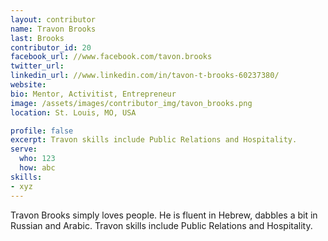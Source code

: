 ```yaml
---
layout: contributor
name: Travon Brooks
last: Brooks
contributor_id: 20
facebook_url: //www.facebook.com/tavon.brooks
twitter_url: 
linkedin_url: //www.linkedin.com/in/tavon-t-brooks-60237380/
website: 
bio: Mentor, Activitist, Entrepreneur
image: /assets/images/contributor_img/tavon_brooks.png
location: St. Louis, MO, USA

profile: false
excerpt: Travon skills include Public Relations and Hospitality.
serve:
  who: 123
  how: abc
skills:
- xyz
---
```


Travon Brooks simply loves people. He is fluent in Hebrew, dabbles a bit in Russian and Arabic. Travon skills include Public Relations and Hospitality.